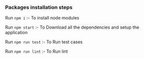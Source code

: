 ### Packages installation steps

Run `npm i` :- To install node modules

Run `npm start` :- To Download all the dependencies and setup the application

Run `npm run test` :- To Run test cases

Run `npm run lint` :- To Run lint
